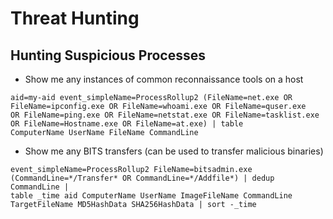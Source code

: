 # Threat Hunting

Hunting Suspicious Processes
------------------------------

- Show me any instances of common reconnaissance tools on a host

```
aid=my-aid event_simpleName=ProcessRollup2 (FileName=net.exe OR FileName=ipconfig.exe OR FileName=whoami.exe OR FileName=quser.exe
OR FileName=ping.exe OR FileName=netstat.exe OR FileName=tasklist.exe OR FileName=Hostname.exe OR FileName=at.exe) | table
ComputerName UserName FileName CommandLine
```

- Show me any BITS transfers (can be used to transfer malicious binaries)

```
event_simpleName=ProcessRollup2 FileName=bitsadmin.exe (CommandLine=*/Transfer* OR CommandLine=*/Addfile*) | dedup CommandLine |
table _time aid ComputerName UserName ImageFileName CommandLine TargetFileName MD5HashData SHA256HashData | sort -_time
```
